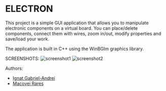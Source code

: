 # ELECTRON
This project is a simple GUI application that allows you to manipulate electronic components on a virtual board. You can place/delete components, connect them with wires, zoom in/out, modify properties and save/load your work. 

The application is built in C++ using the WinBGIm graphics library.

SCREENSHOTS:
![screenshot1](\ss_1)
![screenshot2](\ss_2)

Authors:
- [Ignat Gabriel-Andrei](https://github.com/GabiIgnat/)
- [Macovei Rares](https://github.com/raresmac)
